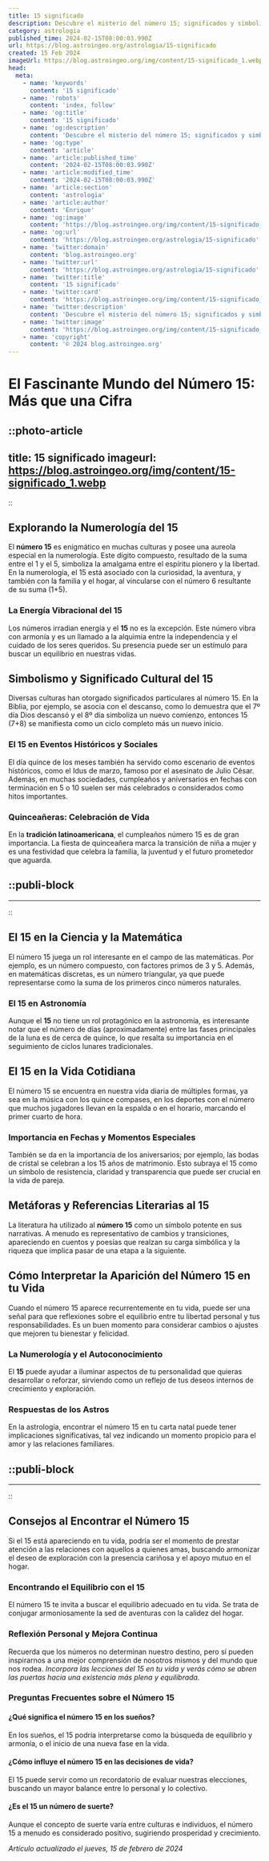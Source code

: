 ```yaml
---
title: 15 significado
description: Descubre el misterio del número 15; significados y simbolismo en distintas culturas. Explora su influencia en la suerte y la espiritualidad.
category: astrologia
published_time: 2024-02-15T08:00:03.990Z
url: https://blog.astroingeo.org/astrologia/15-significado
created: 15 Feb 2024
imageUrl: https://blog.astroingeo.org/img/content/15-significado_1.webp
head:
  meta:
    - name: 'keywords'
      content: '15 significado'
    - name: 'robots'
      content: 'index, follow'
    - name: 'og:title'
      content: '15 significado'
    - name: 'og:description'
      content: 'Descubre el misterio del número 15; significados y simbolismo en distintas culturas. Explora su influencia en la suerte y la espiritualidad.'
    - name: 'og:type'
      content: 'article'
    - name: 'article:published_time'
      content: '2024-02-15T08:00:03.990Z'
    - name: 'article:modified_time'
      content: '2024-02-15T08:00:03.990Z'
    - name: 'article:section'
      content: 'astrologia'
    - name: 'article:author'
      content: 'Enrique'
    - name: 'og:image'
      content: 'https://blog.astroingeo.org/img/content/15-significado_1.webp'
    - name: 'og:url'
      content: 'https://blog.astroingeo.org/astrologia/15-significado'
    - name: 'twitter:domain'
      content: 'blog.astroingeo.org'
    - name: 'twitter:url'
      content: 'https://blog.astroingeo.org/astrologia/15-significado'
    - name: 'twitter:title'
      content: '15 significado'
    - name: 'twitter:card'
      content: 'https://blog.astroingeo.org/img/content/15-significado_1.webp'
    - name: 'twitter:description'
      content: 'Descubre el misterio del número 15; significados y simbolismo en distintas culturas. Explora su influencia en la suerte y la espiritualidad.'
    - name: 'twitter:image'
      content: 'https://blog.astroingeo.org/img/content/15-significado_1.webp'
    - name: 'copyright'
      content: '© 2024 blog.astroingeo.org'
---
```

# El Fascinante Mundo del Número 15: Más que una Cifra


::photo-article
---
title: 15 significado
imageurl: https://blog.astroingeo.org/img/content/15-significado_1.webp
---
::



## Explorando la Numerología del 15

El **número 15** es enigmático en muchas culturas y posee una aureola especial en la numerología. Este dígito compuesto, resultado de la suma entre el 1 y el 5, simboliza la amalgama entre el espíritu pionero y la libertad. En la numerología, el 15 está asociado con la curiosidad, la aventura, y también con la familia y el hogar, al vincularse con el número 6 resultante de su suma (1+5).

### La Energía Vibracional del 15

Los números irradian energía y el **15** no es la excepción. Este número vibra con armonía y es un llamado a la alquimia entre la independencia y el cuidado de los seres queridos. Su presencia puede ser un estímulo para buscar un equilibrio en nuestras vidas.

## Simbolismo y Significado Cultural del 15

Diversas culturas han otorgado significados particulares al número 15. En la Biblia, por ejemplo, se asocia con el descanso, como lo demuestra que el 7º día Dios descansó y el 8º día simboliza un nuevo comienzo, entonces 15 (7+8) se manifiesta como un ciclo completo más un nuevo inicio.

### El 15 en Eventos Históricos y Sociales

El día quince de los meses también ha servido como escenario de eventos históricos, como el Idus de marzo, famoso por el asesinato de Julio César. Además, en muchas sociedades, cumpleaños y aniversarios en fechas con terminación en 5 o 10 suelen ser más celebrados o considerados como hitos importantes.

### Quinceañeras: Celebración de Vida

En la **tradición latinoamericana**, el cumpleaños número 15 es de gran importancia. La fiesta de quinceañera marca la transición de niña a mujer y es una festividad que celebra la familia, la juventud y el futuro prometedor que aguarda.


  ::publi-block
  ---
  ---
  ::
  
  

## El 15 en la Ciencia y la Matemática

El número 15 juega un rol interesante en el campo de las matemáticas. Por ejemplo, es un número compuesto, con factores primos de 3 y 5. Además, en matemáticas discretas, es un número triangular, ya que puede representarse como la suma de los primeros cinco números naturales.

### El 15 en Astronomía

Aunque el **15** no tiene un rol protagónico en la astronomía, es interesante notar que el número de días (aproximadamente) entre las fases principales de la luna es de cerca de quince, lo que resalta su importancia en el seguimiento de ciclos lunares tradicionales.

## El 15 en la Vida Cotidiana

El número 15 se encuentra en nuestra vida diaria de múltiples formas, ya sea en la música con los quince compases, en los deportes con el número que muchos jugadores llevan en la espalda o en el horario, marcando el primer cuarto de hora.

### Importancia en Fechas y Momentos Especiales

También se da en la importancia de los aniversarios; por ejemplo, las bodas de cristal se celebran a los 15 años de matrimonio. Esto subraya el 15 como un símbolo de resistencia, claridad y transparencia que puede ser crucial en la vida de pareja.

## Metáforas y Referencias Literarias al 15

La literatura ha utilizado al **número 15** como un símbolo potente en sus narrativas. A menudo es representativo de cambios y transiciones, apareciendo en cuentos y poesías que realzan su carga simbólica y la riqueza que implica pasar de una etapa a la siguiente.

## Cómo Interpretar la Aparición del Número 15 en tu Vida

Cuando el número 15 aparece recurrentemente en tu vida, puede ser una señal para que reflexiones sobre el equilibrio entre tu libertad personal y tus responsabilidades. Es un buen momento para considerar cambios o ajustes que mejoren tu bienestar y felicidad.

### La Numerología y el Autoconocimiento

El **15** puede ayudar a iluminar aspectos de tu personalidad que quieras desarrollar o reforzar, sirviendo como un reflejo de tus deseos internos de crecimiento y exploración.

### Respuestas de los Astros

En la astrología, encontrar el número 15 en tu carta natal puede tener implicaciones significativas, tal vez indicando un momento propicio para el amor y las relaciones familiares.


  ::publi-block
  ---
  ---
  ::
  
  

## Consejos al Encontrar el Número 15

Si el 15 está apareciendo en tu vida, podría ser el momento de prestar atención a las relaciones con aquellos a quienes amas, buscando armonizar el deseo de exploración con la presencia cariñosa y el apoyo mutuo en el hogar.

### Encontrando el Equilibrio con el 15

El número 15 te invita a buscar el equilibrio adecuado en tu vida. Se trata de conjugar armoniosamente la sed de aventuras con la calidez del hogar.

### Reflexión Personal y Mejora Continua

Recuerda que los números no determinan nuestro destino, pero sí pueden inspirarnos a una mejor comprensión de nosotros mismos y del mundo que nos rodea. *Incorpora las lecciones del 15 en tu vida y verás cómo se abren las puertas hacia una existencia más plena y equilibrada.*

### Preguntas Frecuentes sobre el Número 15

#### ¿Qué significa el número 15 en los sueños?

En los sueños, el 15 podría interpretarse como la búsqueda de equilibrio y armonía, o el inicio de una nueva fase en la vida.

#### ¿Cómo influye el número 15 en las decisiones de vida?

El 15 puede servir como un recordatorio de evaluar nuestras elecciones, buscando un mayor balance entre lo personal y lo colectivo.

#### ¿Es el 15 un número de suerte?

Aunque el concepto de suerte varía entre culturas e individuos, el número 15 a menudo es considerado positivo, sugiriendo prosperidad y crecimiento.

_Artículo actualizado el jueves, 15 de febrero de 2024_